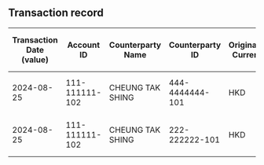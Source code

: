 ## Transaction record
| Transaction Date (value) | Account ID | Counterparty Name | Counterparty ID | Originating Currency | Originating Amount | Debit Credit Indicator | Beneficiary Bank Raw | Originator Bank Raw | Beneficiary Name | Originator Account Number | Transaction Type Source | Transaction Code Description | Sending Bank Account Number | Sending Bank Address | Converted Amount | Fraud payment |
| --- | --- | --- | --- | --- | --- | --- | --- | --- | --- | --- | --- | --- | --- | --- | --- | --- |
| 2024-08-25 | 111-111111-102 | CHEUNG TAK SHING | 444-4444444-101 | HKD | 50000 | C | NaN | NaN | CHUNG SIU | 444-4444444-101 | CUTF | UNRELATED ELECTRONIC TRANSFER CREDIT | NaN | NaN | 50000 | 9 |
| 2024-08-25 | 111-111111-102 | CHEUNG TAK SHING | 222-222222-101 | HKD | 50000 | C | NaN | NaN | CHUNG SIU | 222-222222-101 | CUTF | UNRELATED ELECTRONIC TRANSFER CREDIT | NaN | NaN | 50000 | 10 |